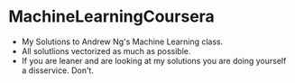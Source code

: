 # MachineLearningCoursera
* My Solutions to Andrew Ng's Machine Learning class.
* All solutlions vectorized as much as possible.
* If you are leaner and are looking at my solutions you are doing yourself a disservice. Don't.
